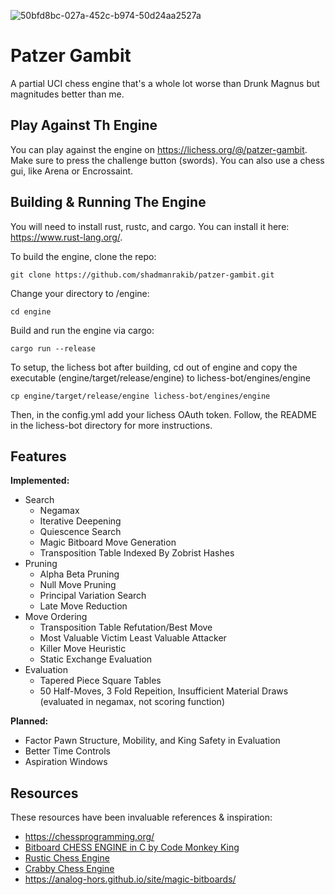 ![50bfd8bc-027a-452c-b974-50d24aa2527a](https://github.com/shadmanrakib/patzer-gambit/assets/64807913/6b255289-253b-4fd6-8f76-99684e8202c5)


# Patzer Gambit

A partial UCI chess engine that's a whole lot worse than Drunk Magnus but magnitudes better than me.

## Play Against Th Engine

You can play against the engine on https://lichess.org/@/patzer-gambit. Make sure to press the challenge button (swords). You can also use a chess gui, like Arena or Encrossaint.

## Building & Running The Engine

You will need to install rust, rustc, and cargo. You can install it here: https://www.rust-lang.org/.

To build the engine, clone the repo:
```
git clone https://github.com/shadmanrakib/patzer-gambit.git
```

Change your directory to /engine:
```
cd engine
```

Build and run the engine via cargo:
```
cargo run --release
```

To setup, the lichess bot after building, cd out of engine and copy the executable (engine/target/release/engine) to lichess-bot/engines/engine
```
cp engine/target/release/engine lichess-bot/engines/engine
```

Then, in the config.yml add your lichess OAuth token. Follow, the README in the lichess-bot directory for more instructions.


## Features

**Implemented:**
* Search
  * Negamax 
  * Iterative Deepening
  * Quiescence Search
  * Magic Bitboard Move Generation
  * Transposition Table Indexed By Zobrist Hashes
* Pruning
  * Alpha Beta Pruning
  * Null Move Pruning
  * Principal Variation Search
  * Late Move Reduction
* Move Ordering
  * Transposition Table Refutation/Best Move
  * Most Valuable Victim Least Valuable Attacker
  * Killer Move Heuristic
  * Static Exchange Evaluation
* Evaluation
  * Tapered Piece Square Tables
  * 50 Half-Moves, 3 Fold Repeition, Insufficient Material Draws (evaluated in negamax, not scoring function)

**Planned:**
* Factor Pawn Structure, Mobility, and King Safety in Evaluation
* Better Time Controls
* Aspiration Windows

## Resources

These resources have been invaluable references & inspiration:

* https://chessprogramming.org/
* [Bitboard CHESS ENGINE in C by Code Monkey King](https://youtube.com/playlist?list=PLmN0neTso3Jxh8ZIylk74JpwfiWNI76Cs&si=d3DL6pOnZ5XY4FxE)
* [Rustic Chess Engine](https://github.com/mvanthoor/rustic)
* [Crabby Chess Engine](https://github.com/Johnson-A/Crabby)
* https://analog-hors.github.io/site/magic-bitboards/
